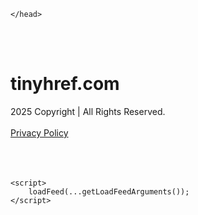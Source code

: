 <!DOCTYPE html>
<html data-adblockkey="MFwwDQYJKoZIhvcNAQEBBQADSwAwSAJBALquDFETXRn0Hr05fUP7EJT77xYnPmRbpMy4vk8KYiHnkNpednjOANJcaXDXcKQJN0nXKZJL7TciJD8AoHXK158CAwEAAQ==_rvD8dwsIHEdE091LrYvU8O+W6cyoL21tfvsenRMrjSiusy9J5n5Ibe/tcvG7/EGJSMSelqz/h0IMGExKC2twAA==" xmlns="http://www.w3.org/1999/xhtml" lang="en">
<head>
    <meta http-equiv="Content-Type" content="text/html; charset=utf-8"/>
    <meta name="viewport" content="width=device-width, initial-scale=1, shrink-to-fit=no"/>
    <title>tinyhref.com</title>
    <style media="screen">
.asset_star0 {
	background: url('//d38psrni17bvxu.cloudfront.net/themes/assets/star0.gif') no-repeat center;
	width: 13px;
	height: 12px;
	display: inline-block;
}

.asset_star1 {
	background: url('//d38psrni17bvxu.cloudfront.net/themes/assets/star1.gif') no-repeat center;
	width: 13px;
	height: 12px;
	display: inline-block;
}

.asset_starH {
	background: url('//d38psrni17bvxu.cloudfront.net/themes/assets/starH.gif') no-repeat center;
	width: 13px;
	height: 12px;
	display: inline-block;
}

.sitelink {
	padding-right: 16px;
}

.sellerRatings a:link,
.sellerRatings a:visited,
.sellerRatings a:hover,
.sellerRatings a:active {
	text-decoration: none;
	cursor: text;
}

.sellerRatings {
	margin:0 0 3px 20px;
}

.sitelinkHolder {
	margin:-15px 0 15px 35px;
}

#ajaxloaderHolder {
	display: block;
	width: 24px;
	height: 24px;
	background: #fff;
	padding: 8px 0 0 8px;
	margin:10px auto;
	-webkit-border-radius: 4px;
	-moz-border-radius: 4px;
	border-radius: 4px;
}</style>    <style media="screen">
* {
    margin:0;padding:0
}

body {
    background:#101c36;
    font-family: sans-serif;
    text-align: center;
    font-size:1rem;
}

.header {
    padding:1rem 1rem 0;
    overflow:hidden;
}

h1 {
    color:#848484;
    font-size:1.5rem;
}

.header-text-color:visited,
.header-text-color:link,
.header-text-color {
    color:#848484;
}

.comp-is-parked {
  margin: 4px 0 2px;
}

.comp-sponsored {
  text-align: left;
  margin: 0 0 -1.8rem 4px;
}

.wrapper1 {
    margin:1rem;
}

.wrapper2 {
    background:url('//d38psrni17bvxu.cloudfront.net/themes/cleanPeppermintBlack_657d9013/img/bottom.png') no-repeat center bottom;
    padding-bottom:140px;
}

.wrapper3 {
    background:#fff;
    max-width:300px;
    margin:0 auto 1rem;
    padding-top:1px;
    padding-bottom:1px;
}

.onDesktop {
    display:none;
}

.tcHolder {
    padding-top: 2rem;
}

.adsHolder {
    margin: 1rem 0;
    padding-top: 2rem;
    overflow:hidden;
}

.footer {
    color:#626574;
    padding:2rem 1rem;
    font-size:.8rem;
    margin:0 auto;
    max-width:440px;
}

.footer a:link,
.footer a:visited {
    color:#626574;
}

.sale_link_bold a,
.sale_link,
.sale_link a {
    color:#626574 !important;
}

.searchHolder {
    padding:1px 0 1px 1px;
    margin:1rem auto;
    width: 95%;
    max-width: 500px;
}

@media screen and (min-width:600px) {

    .comp-is-parked,
    .comp-sponsored {
      color: #848484;
    }

    .comp-sponsored {
      margin-left: 0;
    }

    .wrapper1 {
        max-width:1500px;
        margin-left:auto;
        margin-right:auto;
    }

    .wrapper2 {
        background:url('//d38psrni17bvxu.cloudfront.net/themes/cleanPeppermintBlack_657d9013/img/arrows.png') no-repeat center top;
        padding-bottom:0;
        min-height:600px;
    }

    .wrapper3 {
        max-width:530px;
        background:none;
    }
}
</style>    <style media="screen">
.fallback-term-holder {
    display: inline-grid;
    grid-template-columns: 1fr;
    width: 100%;
    padding-top: 50px;
}

.fallback-term-link {
    grid-column: 1 / span 1; align-self: center;
    padding: 50px 13px 50px 13px; border-radius: 25px;
    border: 5px solid #ffffff; margin-bottom: 20px;
    background-color: rgb(17, 38, 77);
    text-decoration-line: none;
    font-size: 18px;
    font-weight: 700;
    color: #ffffff;
    text-align: left;
}

.fallback-arrow {
    float: right;
    width: 24px;
    height: 24px;
    background-image: url('data:image/svg+xml;base64,PHN2ZyBmaWxsPScjRDdEN0Q3JyBzdHlsZT0iZmxvYXQ6IHJpZ2h0IiB4bWxucz0iaHR0cDovL3d3dy53My5vcmcvMjAwMC9zdmciIGhlaWdodD0iMjQiIHZpZXdCb3g9IjAgMCAyNCAyNCIgd2lkdGg9IjI0Ij48cGF0aCBkPSJNMCAwaDI0djI0SDB6IiBmaWxsPSJub25lIi8+PHBhdGggZD0iTTUuODggNC4xMkwxMy43NiAxMmwtNy44OCA3Ljg4TDggMjJsMTAtMTBMOCAyeiIvPjwvc3ZnPg==');
}</style>
    
    </head>

<body id="afd"><div id="plBanner"><script id="parklogic" type="text/javascript" src="https://parking3.parklogic.com/page/enhance.js?pcId=12&pId=1129&domain=tinyhref.com" async></script></div>

<div class="wrapper1">
        <div class="wrapper2">
        <div class="wrapper3">
            <br/>
        <script async src="https://euob.youseasky.com/sxp/i/224f85302aa2b6ec30aac9a85da2cbf9.js" data-ch="AdsDeli - domain - landingpage" data-uvid="d8f2d67a000548aaf8b949fa8e2bb60557cf99f3" class="ct_clicktrue_80705" data-jsonp="onCheqResponse"></script>
    <noscript>
        <iframe src="https://obseu.youseasky.com/ns/224f85302aa2b6ec30aac9a85da2cbf9.html?ch=AdsDeli%20-%20domain%20-%20landingpage"
                width="0" height="0" style="display:none"></iframe>
    </noscript>
<br/>
<div class="header" id="domainname">
        <h1>tinyhref.com</h1>
    </div>
                        <div class="tcHolder">
                <div id="tc"></div>
            </div>
        </div>
    </div>
            <div class="footer">
            2025 Copyright | All Rights Reserved.
<br/><br/>
<a href="javascript:void(0);" onClick="window.open('/privacy.html', 'privacy-policy', 'width=890,height=330,left=200,top=200,menubar=no,status=yes,toolbar=no').focus()" class="privacy-policy">
    Privacy Policy
</a>
<br/><br/>
<br/><br/>
    </div>
</div>

<script type="text/javascript" language="JavaScript">
    var tcblock = {
        // Required and steady
        'container': 'tc',
        'type': 'relatedsearch',
        'colorBackground': 'transparent',
        
        'number': 3,
        
        // Font-Sizes and Line-Heights
        'fontSizeAttribution': 14,
        'fontSizeTitle': 24,
        'lineHeightTitle': 34,
        // Colors
        'colorAttribution': '#aaa',
        'colorTitleLink': '#0277bd',
        // Alphabetically
        'horizontalAlignment': 'center',
        'noTitleUnderline': false,
        'rolloverLinkColor': '#01579b',
        'verticalSpacing': 10
    };
    var searchboxBlock = {
        'container': 'search',
        'type': 'searchbox',
        'fontSizeSearchInput': 12,
        'hideSearchInputBorder': false,
        'hideSearchButtonBorder': true,
        'fontSizeSearchButton': 13,
        'colorBackground': 'transparent',
        'colorSearchButton': '#0b3279',
        'colorSearchButtonText': '#fff'
    };
    </script>
<script type="text/javascript">let isAdult=false;         let containerNames=[];         let uniqueTrackingID='MTc1ODc5ODA2MC42NDY2OjU0YTM1NjdkM2YwYTU1ZDFmNjViNGE2MDFhOGYzZWE4ZDdjZWEwYmYxNWZjM2JiNzhhMDNmNzIyODFiNWJiYzA6NjhkNTIwZWM5ZGRkNQ==';         let search='';         let themedata='eyJhbGciOiJBMTI4S1ciLCJlbmMiOiJBMTI4Q0JDLUhTMjU2In0.cKPhoo-9nnY_JAawl0QXETV4z2ExZliHl5tWkPnkvbBNbs2C1CL0jQ.2FYdpxbOz2juyt4qvpfTyQ.XvPBcd-ZI32DYJnVcCVQfWxzixRFoLq4NDc5NpdiVgOsjp94qJDVWK8kmJLwaWsEbn3KGVu0kAE6VmgQcQO1mz5rVs9L3yYB9FyUWONUAix2BnlosLRg5Ye9fkMGWm791mxbtKGEV74O2T1LlNA9kBKVVRl2vE3Ov4AQWRyHKR7v8Bh-0E8I6DMWTabjUpvsq5dbn04oSZWCCWS6ij7tm6W2PFTxpqaXIxiSjR9zSg_kR5Nl_65oT7xYTLfPKMpwmkWTVDR4TytWke-1PhwmJPVWH5DApBNSGV0uDSZ5_oHuw7FbMI0mD-vYpw3AgBQKqWWf5YpQMLZsnE4Aqw5DnNOjoJu7n6rsCTi7aN-xrkCodLf2lqMwSJ2QgrW9y0vx5FNTUgijNdweEO6XA2iKC6yGBSVveShHIF-uZwoplK0nI-pdml0PybzRWUnlqtZTK_OgHLMtECquCYpZSBbZSsyYqDe5sz5yPaRDaf2RuSJ9gGZmCHV5UoKHDqGMQ87pDGUU2-K60sGlK9_ABckOzzvJd8baUoffu_zHbr1bzz25irCx4tviPO_YNF_3kZpsMmuxBCcSyPrccZxWA4erkddKeX5xMMGZw8psi7Ax34hkyqCL-bcqWhBdw3sfNIuF.l7yYLXpn7wlUQPo1g-0F3g';         let domain='tinyhref.com';         let scriptPath='';         let adtest='off';if(top.location!==location) { top.location.href=location.protocol + '//' + location.host + location.pathname + (location.search ? location.search + '&' : '?') + '_xafvr=N2JmODlhOWU2YjlmODdhNDc1YjA4MzYyYTUwNDRmNTUyMDQ3ZGJmMCw2OGQ1MjBlY2EyYTBh'; }let pageLoadedCallbackTriggered = false;let fallbackTriggered = false;let formerCalledArguments = false;let pageOptions = {'pubId': 'dp-teaminternet01','resultsPageBaseUrl': '//' + location.host + '/?ts=','fontFamily': 'arial','optimizeTerms': true,'maxTermLength': 40,'adtest': true,'clicktrackUrl': '//' + location.host + '/munin/a/tr/click?','attributionText': 'Ads','colorAttribution': '#b7b7b7','fontSizeAttribution': 16,'attributionBold': false,'rolloverLinkBold': false,'fontFamilyAttribution': 'arial','adLoadedCallback': function(containerName, adsLoaded, isExperimentVariant, callbackOptions) {let data = {containerName: containerName,adsLoaded: adsLoaded,isExperimentVariant: isExperimentVariant,callbackOptions: callbackOptions,terms: pageOptions.terms};if (!adsLoaded || (containerName in containerNames)) {ajaxQuery(scriptPath + "/munin/a/tr/adloaded"+ "?toggle=adloaded"+ "&uid=" + encodeURIComponent(uniqueTrackingID)+ "&domain=" + encodeURIComponent(domain)+ "&data=" + encodeURIComponent(JSON.stringify(data)));}},'pageLoadedCallback': function (requestAccepted, status) {document.body.style.visibility = 'visible';pageLoadedCallbackTriggered = true;if ((status.faillisted === true || status.faillisted == "true" || status.blocked === true || status.blocked == "true" ) && status.error_code != 25) {ajaxQuery(scriptPath + "/munin/a/tr/block?domain=" + encodeURIComponent(domain) + "&caf=1&toggle=block&reason=other&uid=" + encodeURIComponent(uniqueTrackingID));}if (status.errorcode && !status.error_code) {status.error_code = status.errorcode;}if (status.error_code) {ajaxQuery(scriptPath + "/munin/a/tr/errorcode?domain=" + encodeURIComponent(domain) + "&caf=1&toggle=errorcode&code=" + encodeURIComponent(status.error_code) + "&uid=" + encodeURIComponent(uniqueTrackingID));if ([18, 19].indexOf(parseInt(status.error_code)) != -1 && fallbackTriggered == false) {fallbackTriggered = true;if (typeof loadFeed === "function") {window.location.href = '//' + location.host;}}if (status.error_code == 20) {window.location.replace("//dp.g.doubleclick.net/apps/domainpark/domainpark.cgi?client=" + encodeURIComponent((pageOptions.pubid.match(/^ca-/i) ? "" : "ca-") + pageOptions.pubid) + "&domain_name=" + encodeURIComponent(domain) + "&output=html&drid=" + encodeURIComponent(pageOptions.domainRegistrant));}}if (status.needsreview === true || status.needsreview == "true") {ajaxQuery(scriptPath + "/munin/a/tr/needsreview?domain=" + encodeURIComponent(domain) + "&caf=1&toggle=needsreview&uid=" + encodeURIComponent(uniqueTrackingID));}if ((status.adult === true || status.adult == "true") && !isAdult) {ajaxQuery(scriptPath + "/munin/a/tr/adult?domain=" + encodeURIComponent(domain) + "&caf=1&toggle=adult&uid=" + encodeURIComponent(uniqueTrackingID));} else if ((status.adult === false || status.adult == "false") && isAdult) {ajaxQuery(scriptPath + "/munin/a/tr/nonadult?domain=" + encodeURIComponent(domain) + "&caf=1&toggle=nonadult&uid=" + encodeURIComponent(uniqueTrackingID));}if (requestAccepted) {if (status.feed) {ajaxQuery(scriptPath + "/munin/a/tr/feed?domain=" + encodeURIComponent(domain) + "&caf=1&toggle=feed&feed=" + encodeURIComponent(status.feed) + "&uid=" + encodeURIComponent(uniqueTrackingID));}if (status.error_code) {ajaxQuery(scriptPath + "/munin/a/tr/answercheck/error?domain=" + encodeURIComponent(domain) + "&caf=1&toggle=answercheck&answer=error_" + encodeURIComponent(status.error_code) + "&uid=" + encodeURIComponent(uniqueTrackingID));} else {ajaxQuery(scriptPath + "/munin/a/tr/answercheck/yes?domain=" + encodeURIComponent(domain) + "&caf=1&toggle=answercheck&answer=yes&uid=" + encodeURIComponent(uniqueTrackingID));}} else {ajaxQuery(scriptPath + "/munin/a/tr/answercheck/reject?domain=" + encodeURIComponent(domain) + "&caf=1&toggle=answercheck&answer=rejected&uid=" + encodeURIComponent(uniqueTrackingID));}}};let x = function (obj1, obj2) {if (typeof obj1 != "object")obj1 = {};for (let key in obj2)obj1[key] = obj2[key];return obj1;};function getXMLhttp() {let xmlHttp = null;try {xmlHttp = new XMLHttpRequest();} catch (e) {try {xmlHttp = new ActiveXObject("Msxml2.XMLHTTP");} catch (ex) {try {xmlHttp = new ActiveXObject("Microsoft.XMLHTTP");} catch (exc) {}}}return xmlHttp;}function ajaxQuery(url) {if (adtest == 'on') return false;xmlHttp = getXMLhttp();if (!xmlHttp) return ajaxBackfill(url);xmlHttp.open("GET", url, false);return xmlHttp.send(null);}function ajaxBackfill(url) {if (adtest == 'on') return false;if (url.indexOf("&toggle=browserjs") > -1) return false;try {let img = document.createElement('img');img.style.visibility = 'hidden';img.style.width = '1px';img.style.height = '1px';img.src = url + "&_t=" + new Date().getTime();document.body.appendChild(img);} catch (e) {}}ajaxQuery(scriptPath + "/munin/a/tr/browserjs?domain=" + encodeURIComponent(domain) + "&toggle=browserjs&uid=" + encodeURIComponent(uniqueTrackingID));x(pageOptions, {resultsPageBaseUrl: '//tinyhref.com/?ts=eyJhbGciOiJBMTI4S1ciLCJlbmMiOiJBMTI4Q0JDLUhTMjU2In0.cKPhoo-9nnY_JAawl0QXETV4z2ExZliHl5tWkPnkvbBNbs2C1CL0jQ.2FYdpxbOz2juyt4qvpfTyQ.XvPBcd-ZI32DYJnVcCVQfWxzixRFoLq4NDc5NpdiVgOsjp94qJDVWK8kmJLwaWsEbn3KGVu0kAE6VmgQcQO1mz5rVs9L3yYB9FyUWONUAix2BnlosLRg5Ye9fkMGWm791mxbtKGEV74O2T1LlNA9kBKVVRl2vE3Ov4AQWRyHKR7v8Bh-0E8I6DMWTabjUpvsq5dbn04oSZWCCWS6ij7tm6W2PFTxpqaXIxiSjR9zSg_kR5Nl_65oT7xYTLfPKMpwmkWTVDR4TytWke-1PhwmJPVWH5DApBNSGV0uDSZ5_oHuw7FbMI0mD-vYpw3AgBQKqWWf5YpQMLZsnE4Aqw5DnNOjoJu7n6rsCTi7aN-xrkCodLf2lqMwSJ2QgrW9y0vx5FNTUgijNdweEO6XA2iKC6yGBSVveShHIF-uZwoplK0nI-pdml0PybzRWUnlqtZTK_OgHLMtECquCYpZSBbZSsyYqDe5sz5yPaRDaf2RuSJ9gGZmCHV5UoKHDqGMQ87pDGUU2-K60sGlK9_ABckOzzvJd8baUoffu_zHbr1bzz25irCx4tviPO_YNF_3kZpsMmuxBCcSyPrccZxWA4erkddKeX5xMMGZw8psi7Ax34hkyqCL-bcqWhBdw3sfNIuF.l7yYLXpn7wlUQPo1g-0F3g',hl: 'en',kw: '',terms: '',uiOptimize: true, channel: 'bucket007,bucket102,bucket077', pubId: 'dp-teaminternet09_3ph',adtest: 'off',personalizedAds: false,clicktrackUrl: 'https://tinyhref.com/munin/a/tr/click' + '?click=caf' + '&domain=tinyhref.com&uid=MTc1ODc5ODA2MC42NDY2OjU0YTM1NjdkM2YwYTU1ZDFmNjViNGE2MDFhOGYzZWE4ZDdjZWEwYmYxNWZjM2JiNzhhMDNmNzIyODFiNWJiYzA6NjhkNTIwZWM5ZGRkNQ%3D%3D&ts=eyJhbGciOiJBMTI4S1ciLCJlbmMiOiJBMTI4Q0JDLUhTMjU2In0.cKPhoo-9nnY_JAawl0QXETV4z2ExZliHl5tWkPnkvbBNbs2C1CL0jQ.2FYdpxbOz2juyt4qvpfTyQ.XvPBcd-ZI32DYJnVcCVQfWxzixRFoLq4NDc5NpdiVgOsjp94qJDVWK8kmJLwaWsEbn3KGVu0kAE6VmgQcQO1mz5rVs9L3yYB9FyUWONUAix2BnlosLRg5Ye9fkMGWm791mxbtKGEV74O2T1LlNA9kBKVVRl2vE3Ov4AQWRyHKR7v8Bh-0E8I6DMWTabjUpvsq5dbn04oSZWCCWS6ij7tm6W2PFTxpqaXIxiSjR9zSg_kR5Nl_65oT7xYTLfPKMpwmkWTVDR4TytWke-1PhwmJPVWH5DApBNSGV0uDSZ5_oHuw7FbMI0mD-vYpw3AgBQKqWWf5YpQMLZsnE4Aqw5DnNOjoJu7n6rsCTi7aN-xrkCodLf2lqMwSJ2QgrW9y0vx5FNTUgijNdweEO6XA2iKC6yGBSVveShHIF-uZwoplK0nI-pdml0PybzRWUnlqtZTK_OgHLMtECquCYpZSBbZSsyYqDe5sz5yPaRDaf2RuSJ9gGZmCHV5UoKHDqGMQ87pDGUU2-K60sGlK9_ABckOzzvJd8baUoffu_zHbr1bzz25irCx4tviPO_YNF_3kZpsMmuxBCcSyPrccZxWA4erkddKeX5xMMGZw8psi7Ax34hkyqCL-bcqWhBdw3sfNIuF.l7yYLXpn7wlUQPo1g-0F3g&adtest=off' });x(pageOptions, [] );x(pageOptions, { domainRegistrant:'as-drid-2204919519437054' } );function loadFeed() {let s = document.createElement('script');let blurredTerms = document.getElementById('blurred-terms');if (blurredTerms !== null) {blurredTerms.style.display = "none";}s.src = '//www.google.com/adsense/domains/caf.js?abp=1&adsdeli=true';document.body.appendChild(s);let a = Array.prototype.slice.call(arguments);s.onload = function () {let c = google.ads.domains.Caf;switch (a.length) {case 1:return new c(a[0]);case 2:return new c(a[0], a[1]);case 3:return new c(a[0], a[1], a[2]);case 4:return new c(a[0], a[1], a[2], a[3]);case 5:return new c(a[0], a[1], a[2], a[3], a[4]);}return c.apply(null, a);};}</script>
<script type="text/javascript">
var ls = function(xhr, token) {
    xhr.onreadystatechange = function () {
        if (xhr.readyState === XMLHttpRequest.DONE) {
            if (xhr.status >= 200 && xhr.status <= 400) {
                if (xhr.responseText.trim() === '') {
                    return;
                }
    
                console.log(JSON.parse(xhr.responseText))
            } else {
                console.log('There was a problem with the request.');
            }
        }
    }
    
    xhr.open('GET', '/munin/a/l' + 's?t=68d520ec&token=' + encodeURI(token), true);
    xhr.send();
};
ls(new XMLHttpRequest(), 'd8f2d67a000548aaf8b949fa8e2bb60557cf99f3');
if (typeof window.chronosfailed === 'function') { window.chronosfailed(); }
</script>

<script type='text/javascript'>x(pageOptions, { "styleId":5837883959});</script>
<script>
    function getLoadFeedArguments() {
        let arguments = [
            pageOptions
        ];

        let possibleArguments = ['adblock', 'adblock1', 'adblock2', 'tcblock', 'searchboxBlock', 'rtblock', 'rsblock', 'searchblock'];
        for (let i = 0; i < possibleArguments.length; i++) {
            if (typeof this[possibleArguments[i]] !== 'undefined') {
                arguments.push(this[possibleArguments[i]]);
            }
        }

        return arguments;
    }
</script>

    <script>
        loadFeed(...getLoadFeedArguments());
    </script>
</body>
</html>

